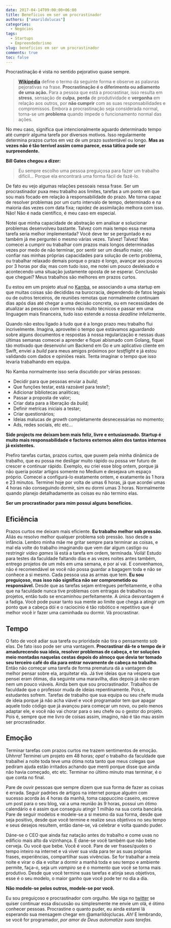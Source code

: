 ```yaml
---
date: 2017-04-14T09:00:00+06:00
title: Benefícios em ser um procrastinador
authors: ["amarildolucas"]
categories:
  - Negócios
tags:
  - Startups
  - Empreendedorismo
slug: benefícios em ser um procrastinador
comments: true
toc: false
---
```


Procrastinação é vista no sentido pejorativo quase sempre.

> **[Wikipédia](https://pt.wikipedia.org/wiki/Procrastina%C3%A7%C3%A3o)** define o termo da seguinte forma e observe as palavras pejorativas na frase. **Procrastinação é o diferimento ou adiamento de uma ação.** Para a pessoa que está a procrastinar, isso resulta em **stress**, sensação de **culpa**, **perda** de produtividade e **vergonha** em relação aos outros, por **não cumprir** com as suas responsabilidades e compromissos. Embora a procrastinação seja considerada normal, torna-se um **problema** quando impede o funcionamento normal das ações.

No meu caso, significa que intencionalmente aguardo determinado tempo até cumprir alguma tarefa por diversos motivos. Isso regularmente determina prazos curtos em vez de um prazo sustentável ou longo. **Mas as vezes não é tão terrível assim como parece, essa tática pode ser surpreendente.**

**Bill Gates chegou a dizer:**

> Eu sempre escolho uma pessoa preguiçosa
para fazer um trabalho difícil... Porque ela encontrará uma forma fácil de fazê-lo.

De fato eu vejo algumas relações pessoais nessa frase. Ser um procrastinador puxa meu trabalho aos limites, tarefas a um ponto em que sou mais focado em relação à responsabilidade do prazo. Me torna capaz de resolver problemas por um curto intervalo de tempo, determinado e na maioria das vezes com data fixa; rapidez de assimilação melhora com isso. Não! Não é nada científico, é meu caso em especial.

Notei que minha capacidade de abstração em analisar e solucionar problemas desenvolveu bastante. Talvez com mais tempo essa mesma tarefa seria melhor implementada? Você deve ter se perguntado e eu também já me perguntei o mesmo várias vezes. Talvez! Talvez! Mas comecei a cumprir ou trabalhar com prazos mais longos determinadas vezes por medo de não terminar, por sentir ser um desafio maior, não confiar nas minhas próprias capacidades para solução de certo problema, ou trabalhar relaxado demais porque o prazo é longo, avançar aos poucos por 3 horas por dia; mas com tudo isso, me notei um pouco desleixado e acontecendo uma situação justamente oposta de se esperar. Conclusão que cheguei? Meus trabalhos são melhores em prazos curtos.

Eu estou em um projeto atual no [Kamba](http://www.usekamba.com/), se associando a uma startup em que muitas coisas são decididas na burocracia, dependendo de fatos legais ou de outros terceiros, de reuniões remotas que normalmente continuam dias após dias até chegar a uma decisão concreta, ou em necessidades de atualizar as pessoas com termos não muito técnicos e passar em uma linguagem mais financeira, tudo isso estende a nossa *deadline* infelizmente.

Quando não estou ligado à tudo que é a longo prazo meu trabalho flui incrivelmente. Imagina, aproveitei o tempo que estávamos aguardando sobre alguns documentos e respostas à nossa regularização e nessas duas últimas semanas comecei a aprender e fiquei abismado com Golang, fiquei tão motivado que desenvolvi um Backend em Go e um aplicativo cliente em Swift, enviei a *build* para meus amigos próximos por *testflight* e já estou validando com dados e opiniões reais. Tenta imaginar o tempo que isso levaria trabalhando em equipa.

No Kamba normalmente isso seria discutido por várias pessoas:

* Decidir para que pessoas enviar a *build*;
* Que funções testar, está razoável para teste?;
* Adicionar bibliotecas analíticas;
* Passar a proposta de valor;
* Criar data para a liberação da *build*;
* Definir metrícas iniciais a testar;
* Criar questionários;
* Ideias malucas de *growth* completamente desnecessárias no momento;
* Ads, redes sociais, etc etc...

**Side projects me deixam bem mais feliz, livre e entusiasmado. Startup é muito mais responsabilidade e factores externos além dos tantos internos já existentes.**

Prefiro tarefas curtas, prazos curtos, que puxem pela minha dinâmica de trabalho, que eu possa me desligar muito rápido ou possa ver futuro de crescer e continuar rápido. Exemplo, eu criei esse blog ontem, porque já não queria postar artigos somente no Medium e desejava um espaço próprio. Comecei a configurá-lo exatamente ontem, e exatamente às 1 hora e 23 minutos. Terminei hoje por volta de umas 6 horas, já que acordei umas 4 horas não conseguindo dormir, sim eu dormi umas 3 horas. Normalmente quando planejo detalhadamente as coisas eu não termino elas.

**Ser um procrastinador para mim possui alguns benefícios.**

## Eficiência
Prazos curtos me deixam mais eficiente. **Eu trabalho melhor sob pressão**. Aliás eu resolvo melhor qualquer problema sob pressão. Isso desde a infância. Lembro minha mãe me gritar sempre para terminar as coisas, e mal ela volte do trabalho imaginando que vem dar algum castigo ou restringir *video games* lá está a tarefa em ordem, terminada. Voilá! Estudo para testes da faculdade faltando dias e as vezes noites antes também, entrego projetos de um mês em uma semana, e por aí vai. E convenhamos, não é recomendável se você não possa guardar a bagagem toda e não se conhece a si mesmo. Cada pessoa usa as armas que tem. **Eu sou preguiçoso, mas isso não significa não ser comprometido ou responsável.** Desde que as tarefas sejam entregues perfeitamente, e olha que na faculdade nunca tive problemas com entragas de trabalhos ou projetos, então tudo se encaminhou perfeitamente. A única desvantagem é a fadiga. Você pode puxar tanto sua mente ao limite que chega a atingir um ponto que a cabeça dói e o raciocínio é tão robótico e repetitivo que é melhor você ir fazer uma caminhada ou dormir. Vá procrastinar.

## Tempo
O fato de você adiar sua tarefa ou prioridade não tira o pensamento sob elas. De fato isso pode ser uma vantagem. **Procrastinar dá-te o tempo de ir amadurecendo sua ideia, resolver problemas de cabeça, e ter soluções meio montadas naquelas cestas depois do almoço que devia ter tomado seu terceiro café do dia para entrar novamente de cabeça no trabalho**. Então não começar uma tarefa de forma prematura dá a vantagem de melhor pensar sobre ela, arquitetar ela. Já tive ideias que na véspera que pensei eram ótimas, dia seguinte uma maravilha, dias depois já não eram nem um pouco viáveis. Ainda bem que sou procrastinador. Trabalhos de faculdade que o professor muda de ideias repentinamente. Pois é, estudantes sofrem. Tarefas de trabalho que sua equipa ou seu chefe muda de ideia porque já não acha viável e você programador tem que apagar aquele todo código que já avançou para começar um novo, ou pelo menos adaptar ele, e você não vai chorar para o seu chefe ou o gestor do projeto. Pois é, sempre que me livro de coisas assim, imagino, não é tão mau assim ser procrastinador.

## Emoção
Terminar tarefas com prazos curtos me trazem sentimentos de emoção. *Uhhrra!* Terminei um projeto em 48 horas; *opa!* o trabalho da faculdade que trabalhei a noite toda teve uma ótima nota tanto que meus colegas que pediram ajuda estão irritados achando que menti porque disse que ainda não havia começado, etc etc. Terminar no último minuto mas terminar, é o que conta no final.

Pare de ouvir pessoas que sempre dizem que sua forma de fazer as coisas é errada. Seguir padrões de artigos na internet porque alguém com sucesso acorda às 4 horas da manhã, toma cappuccino caseiro, escreve um post para o seu blog, vai a uma reunião às 9 horas, possui um ótimo calendário e é assim que conseguiu atingir 1 milhão na sua conta bancária. Pare de seguir modelos e modele-se a si mesmo da sua forma, desde que seja positivo, desde que você termine e realize seus objetivos no seu tempo e seus desejos resultem, então dane-se, vá celebrar e volta quando puder.

Dáne-se o CEO que ainda faz natação antes do trabalho e come uvas no edíficio mais alto da vizinhança. E dane-se você também que não bebe cerveja. Ou você que bebe. Você é você. Pare de ver frases/*quotes* o tempo inteiro na internet e vá viver sua vida para ter as suas próprias frases, experiências, compartilhar suas vivências. Se for trabalhar a meia noite e virar o dia e voltar a dormir a manhã toda e seu tempo e ambiente permite, faça-o, seja um *vampiro* se é o momento que você se torna mais produtivo. Desde que você termine suas tarefas e atinja seus objetivos, esse é o seu modelo, o maior ganho que você pode ter no dia a dia.

**Não modele-se pelos outros, modele-se por você.**

Eu sou preguiçoso e procrastinador com orgulho. Me siga no [twitter](https://twitter.com/amarildojclucas) se quiser continuar essa discussão ou simplesmente me envie um olá, é ótimo conhecer pessoas. Procrastine o quanto puder, eu ainda estarei lá esperando sua mensagem chegar em @amarildojclucas. *Ah!* E lembrando, se você for programador, *por amor de Deus automatize suas tarefas.*
